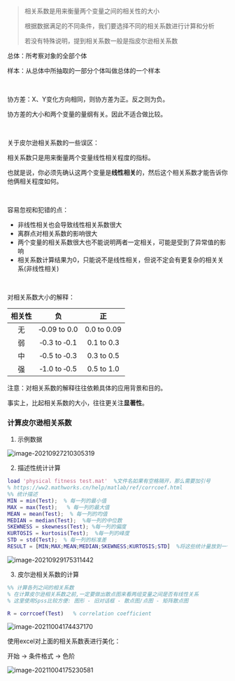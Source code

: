 > 相关系数是用来衡量两个变量之间的相关性的大小
>
> 根据数据满足的不同条件，我们要选择不同的相关系数进行计算和分析
>
> 若没有特殊说明，提到相关系数一般是指皮尔逊相关系数

总体：所考察对象的全部个体

样本：从总体中所抽取的一部分个体叫做总体的一个样本

&nbsp;

协方差：X、Y变化方向相同，则协方差为正。反之则为负。

协方差的大小和两个变量的量纲有关。因此不适合做比较。

&nbsp;

关于皮尔逊相关系数的一些误区：

相关系数只是用来衡量两个变量线性相关程度的指标。

也就是说，你必须先确认这两个变量是**线性相关**的，然后这个相关系数才能告诉你他俩相关程度如何。

&nbsp;

容易忽视和犯错的点：

+ 非线性相关也会导致线性相关系数很大
+ 离群点对相关系数的影响很大
+ 两个变量的相关系数很大也不能说明两者一定相关，可能是受到了异常值的影响
+ 相关系数计算结果为0，只能说不是线性相关，但说不定会有更复杂的相关关系(非线性相关)

&nbsp;

对相关系数大小的解释：

| 相关性 |      负      |     正      |
| :----: | :----------: | :---------: |
|   无   | ‐0.09 to 0.0 | 0.0 to 0.09 |
|   弱   | ‐0.3 to ‐0.1 | 0.1 to 0.3  |
|   中   | ‐0.5 to ‐0.3 | 0.3 to 0.5  |
|   强   | ‐1.0 to ‐0.5 | 0.5 to 1.0  |

注意：对相关系数的解释往往依赖具体的应用背景和目的。

事实上，比起相关系数的大小，往往更关注**显著性**。

### 计算皮尔逊相关系数

1. 示例数据

![image-20210927210305319](https://cdn.jsdelivr.net/gh/piggy925/BlogAssets@main/uPic/Math-70.png)

2. 描述性统计计算

````matlab
load 'physical fitness test.mat'  %文件名如果有空格隔开，那么需要加引号
% https://ww2.mathworks.cn/help/matlab/ref/corrcoef.html
%% 统计描述
MIN = min(Test);  % 每一列的最小值
MAX = max(Test);   % 每一列的最大值
MEAN = mean(Test);  % 每一列的均值
MEDIAN = median(Test);  %每一列的中位数
SKEWNESS = skewness(Test); %每一列的偏度
KURTOSIS = kurtosis(Test);  %每一列的峰度
STD = std(Test);  % 每一列的标准差
RESULT = [MIN;MAX;MEAN;MEDIAN;SKEWNESS;KURTOSIS;STD]  %将这些统计量放到一个矩阵中表示
````

![image-20210929175311442](https://cdn.jsdelivr.net/gh/piggy925/BlogAssets@main/uPic/Math-71.png)

3. 皮尔逊相关系数的计算

````matlab
%% 计算各列之间的相关系数
% 在计算皮尔逊相关系数之前,一定要做出散点图来看两组变量之间是否有线性关系
% 这里使用Spss比较方便: 图形 - 旧对话框 - 散点图/点图 - 矩阵散点图

R = corrcoef(Test)   % correlation coefficient
````

![image-20211004174437170](https://cdn.jsdelivr.net/gh/piggy925/BlogAssets@main/uPic/Math-72.png)

使用excel对上面的相关系数表进行美化：

开始 -> 条件格式 -> 色阶

![image-20211004175230581](https://cdn.jsdelivr.net/gh/piggy925/BlogAssets@main/uPic/Math-73.png)


